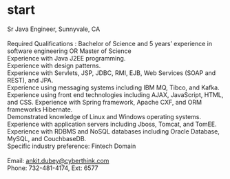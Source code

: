 # start
Sr Java Engineer, Sunnyvale, CA<br><br>
Required Qualifications : Bachelor of Science and 5 years’ experience in software engineering OR Master of Science<br>
Experience with Java J2EE programming.<br>
Experience with design patterns.<br>
Experience with Servlets, JSP, JDBC, RMI, EJB, Web Services (SOAP and REST), and JPA.<br> 
Experience using messaging systems including IBM MQ, Tibco, and Kafka.<br>
Experience using front end technologies including AJAX, JavaScript, HTML, and CSS. Experience with Spring framework, Apache CXF, and ORM frameworks Hibernate.<br>
Demonstrated knowledge of Linux and Windows operating systems. Experience with application servers including Jboss, Tomcat, and TomEE. Experience with RDBMS and NoSQL databases including Oracle Database, MySQL, and CouchbaseDB.<br>
Specific industry preference: Fintech Domain<br><br>
Email: ankit.dubey@cyberthink.com<br>
Phone: 732-481-4174, Ext: 6577<br>
